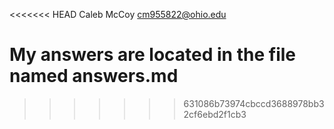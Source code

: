 <<<<<<< HEAD
Caleb McCoy             cm955822@ohio.edu

My answers are located in the file named answers.md
=======

>>>>>>> 631086b73974cbccd3688978bb32cf6ebd2f1cb3
